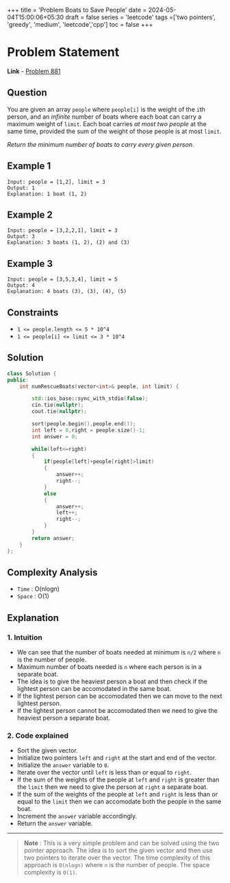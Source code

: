 +++
title = 'Problem Boats to Save People'
date = 2024-05-04T15:00:06+05:30
draft = false
series = 'leetcode'
tags =['two pointers', 'greedy', 'medium', 'leetcode','cpp']
toc = false
+++

# Problem Statement

**Link** - [Problem 881](https://leetcode.com/problems/boats-to-save-people/description/)

## Question

You are given an array `people` where `people[i]` is the weight of the `i`th person, and an _infinite_ number of boats where each boat can carry a maximum weight of `limit`. Each boat carries _at most two people_ at the same time, provided the sum of the weight of those people is at most `limit`.

_Return the minimum number of boats to carry every given person_.

## Example 1

```text
Input: people = [1,2], limit = 3
Output: 1
Explanation: 1 boat (1, 2)
```

## Example 2

```text
Input: people = [3,2,2,1], limit = 3
Output: 3
Explanation: 3 boats (1, 2), (2) and (3)
```

## Example 3

```text
Input: people = [3,5,3,4], limit = 5
Output: 4
Explanation: 4 boats (3), (3), (4), (5)
```

## Constraints

- `1 <= people.length <= 5 * 10^4`
- `1 <= people[i] <= limit <= 3 * 10^4`

## Solution

```cpp
class Solution {
public:
    int numRescueBoats(vector<int>& people, int limit) {

        std::ios_base::sync_with_stdio(false);
        cin.tie(nullptr);
        cout.tie(nullptr);

        sort(people.begin(),people.end());
        int left = 0,right = people.size()-1;
        int answer = 0;

        while(left<=right)
        {
            if(people[left]+people[right]>limit)
            {
                answer++;
                right--;
            }
            else
            {
                answer++;
                left++;
                right--;
            }
        }
        return answer;
    }
};
```

## Complexity Analysis

- `Time` : O(nlogn)
- `Space` : O(1)

## Explanation

### 1. Intuition

- We can see that the number of boats needed at minimum is `n/2` where `n` is the number of people.
- Maximum number of boats needed is `n` where each person is in a separate boat.
- The idea is to give the heaviest person a boat and then check if the lightest person can be accomodated in the same boat.
- If the lightest person can be accomodated then we can move to the next lightest person.
- If the lightest person cannot be accomodated then we need to give the heaviest person a separate boat.

### 2. Code explained

- Sort the given vector.
- Initialize two pointers `left` and `right` at the start and end of the vector.
- Initialize the `answer` variable to `0`.
- Iterate over the vector until `left` is less than or equal to `right`.
- If the sum of the weights of the people at `left` and `right` is greater than the `limit` then we need to give the person at `right` a separate boat.
- If the sum of the weights of the people at `left` and `right` is less than or equal to the `limit` then we can accomodate both the people in the same boat.
- Increment the `answer` variable accordingly.
- Return the `answer` variable.

---

> **Note** : This is a very simple problem and can be solved using the two pointer approach. The idea is to sort the given vector and then use two pointers to iterate over the vector. The time complexity of this approach is `O(nlogn)` where `n` is the number of people. The space complexity is `O(1)`.
